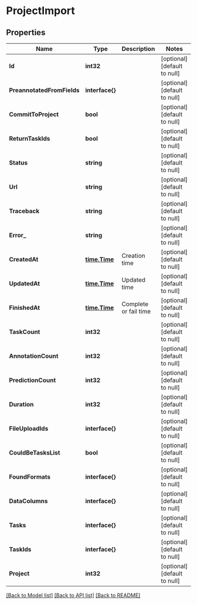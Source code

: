 # ProjectImport

## Properties
Name | Type | Description | Notes
------------ | ------------- | ------------- | -------------
**Id** | **int32** |  | [optional] [default to null]
**PreannotatedFromFields** | **interface{}** |  | [optional] [default to null]
**CommitToProject** | **bool** |  | [optional] [default to null]
**ReturnTaskIds** | **bool** |  | [optional] [default to null]
**Status** | **string** |  | [optional] [default to null]
**Url** | **string** |  | [optional] [default to null]
**Traceback** | **string** |  | [optional] [default to null]
**Error_** | **string** |  | [optional] [default to null]
**CreatedAt** | [**time.Time**](time.Time.md) | Creation time | [optional] [default to null]
**UpdatedAt** | [**time.Time**](time.Time.md) | Updated time | [optional] [default to null]
**FinishedAt** | [**time.Time**](time.Time.md) | Complete or fail time | [optional] [default to null]
**TaskCount** | **int32** |  | [optional] [default to null]
**AnnotationCount** | **int32** |  | [optional] [default to null]
**PredictionCount** | **int32** |  | [optional] [default to null]
**Duration** | **int32** |  | [optional] [default to null]
**FileUploadIds** | **interface{}** |  | [optional] [default to null]
**CouldBeTasksList** | **bool** |  | [optional] [default to null]
**FoundFormats** | **interface{}** |  | [optional] [default to null]
**DataColumns** | **interface{}** |  | [optional] [default to null]
**Tasks** | **interface{}** |  | [optional] [default to null]
**TaskIds** | **interface{}** |  | [optional] [default to null]
**Project** | **int32** |  | [optional] [default to null]

[[Back to Model list]](../README.md#documentation-for-models) [[Back to API list]](../README.md#documentation-for-api-endpoints) [[Back to README]](../README.md)


